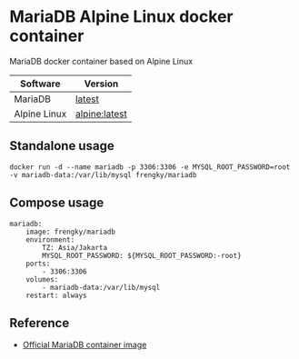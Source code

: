 # MariaDB Alpine Linux docker container

MariaDB docker container based on Alpine Linux

| Software | Version |
|-----|-----|
| MariaDB | [latest](https://pkgs.alpinelinux.org/packages) |
| Alpine Linux | [alpine:latest](https://hub.docker.com/_/alpine/) |

## Standalone usage
```
docker run -d --name mariadb -p 3306:3306 -e MYSQL_ROOT_PASSWORD=root -v mariadb-data:/var/lib/mysql frengky/mariadb
```

## Compose usage
```
mariadb:
    image: frengky/mariadb
    environment:
        TZ: Asia/Jakarta
        MYSQL_ROOT_PASSWORD: ${MYSQL_ROOT_PASSWORD:-root}
    ports:
        - 3306:3306
    volumes:
        - mariadb-data:/var/lib/mysql
    restart: always
```

## Reference
* [Official MariaDB container image](https://hub.docker.com/_/mariadb/)